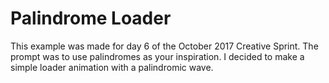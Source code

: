 # Palindrome Loader

This example was made for day 6 of the October 2017 Creative Sprint. The prompt was to use palindromes as your inspiration. I decided to make a simple loader animation with a palindromic wave.